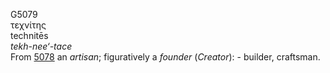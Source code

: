 <body>
  <p>G5079<br>  τεχνίτης  <br> technitēs  <br><i>tekh-nee‘-tace </i><br>From <a href="g5078.htm">5078</a>  an <i>artisan</i>; figuratively a <i>founder</i> (<i>Creator</i>): - builder, craftsman.<br></p>
 </body>